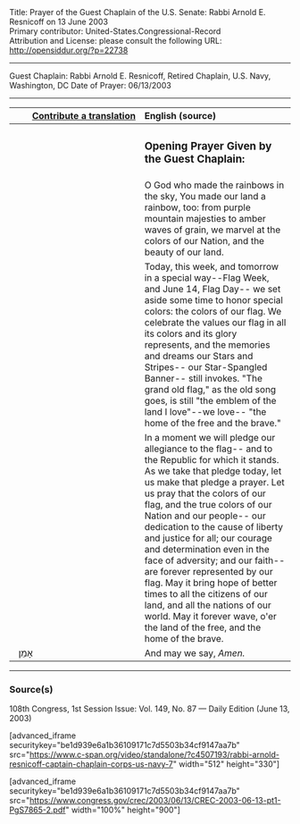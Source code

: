 <html>
<head></head>
<body>
Title: Prayer of the Guest Chaplain of the U.S. Senate: Rabbi Arnold E. Resnicoff on 13 June 2003<br />
Primary contributor: United-States.Congressional-Record<br />
Attribution and License: please consult the following URL: <a href="http://opensiddur.org/?p=22738">http://opensiddur.org/?p=22738</a>
<p />
<hr />

Guest Chaplain: Rabbi Arnold E. Resnicoff, Retired Chaplain, U.S. Navy, Washington, DC
Date of Prayer: 06/13/2003

<hr />

<table style="margin-left: auto;margin-right: auto;" class="draggable">
<thead><tr><th id="x" style="text-align: right;"><a href="/contributing/upload/">Contribute a translation</a></th><th style="text-align: left;">English (source)</th></tr></thead>
<tbody>
<tr><td style="vertical-align:top;" width="46%">
<div class="liturgy"><span lang="he">

</span></div></td>
 
<td style="vertical-align:top;" width="53%">
<div class="english">
<h3>Opening Prayer Given by the Guest Chaplain:</h3>
</div></td></tr>


<tr><td style="vertical-align:top;" width="46%">
<div class="liturgy"><span lang="he">

</span></div></td>
 
<td style="vertical-align:top;" width="53%">
<div class="english">
O God who made the rainbows in the sky, 
You made our land a rainbow, too: 
from purple mountain majesties 
to amber waves of grain, 
we marvel at the colors of our Nation, 
and the beauty of our land.
</div></td></tr>


<tr><td style="vertical-align:top;" width="46%">
<div class="liturgy"><span lang="he">

</span></div></td>
 
<td style="vertical-align:top;" width="53%">
<div class="english">
Today, this week, and tomorrow in a special way--Flag Week, 
and June 14, Flag Day--
we set aside some time to honor special colors: 
the colors of our flag. 
We celebrate the values our flag 
in all its colors and its glory 
represents, 
and the memories and dreams our Stars and Stripes--
our Star-Spangled Banner--
still invokes. 
"The grand old flag," as the old song goes, 
is still "the emblem of the land I love"--we love--
"the home of the free and the brave."
</div></td></tr>


<tr><td style="vertical-align:top;" width="46%">
<div class="liturgy"><span lang="he">

</span></div></td>
 
<td style="vertical-align:top;" width="53%">
<div class="english">
In a moment we will pledge our allegiance to the flag--
and to the Republic for which it stands. 
As we take that pledge today, 
let us make that pledge a prayer. 
Let us pray that the colors of our flag, 
and the true colors of our Nation and our people--
our dedication 
to the cause of liberty and justice for all; 
our courage and determination 
even in the face of adversity; 
and our faith--
are forever represented by our flag. 
May it bring hope of better times 
to all the citizens of our land, 
and all the nations of our world. 
May it forever wave, 
o'er the land of the free, 
and the home of the brave.
</div></td></tr>


<tr><td style="vertical-align:top;" width="46%">
<div class="liturgy"><span lang="he">
&nbsp;
אָמֵן׃
</span></div></td>
 
<td style="vertical-align:top;" width="53%">
<div class="english">
And may we say, 
<em>Amen.</em>
</div></td></tr>
</tbody></table>

<hr />

<h3>Source(s)</h3>

108th Congress, 1st Session
Issue: Vol. 149, No. 87 — Daily Edition (June 13, 2003)

[advanced_iframe securitykey="be1d939e6a1b36109171c7d5503b34cf9147aa7b" src="https://www.c-span.org/video/standalone/?c4507193/rabbi-arnold-resnicoff-captain-chaplain-corps-us-navy-7" width="512" height="330"]

[advanced_iframe securitykey="be1d939e6a1b36109171c7d5503b34cf9147aa7b" src="https://www.congress.gov/crec/2003/06/13/CREC-2003-06-13-pt1-PgS7865-2.pdf" width="100%" height="900"]
</body>
</html>